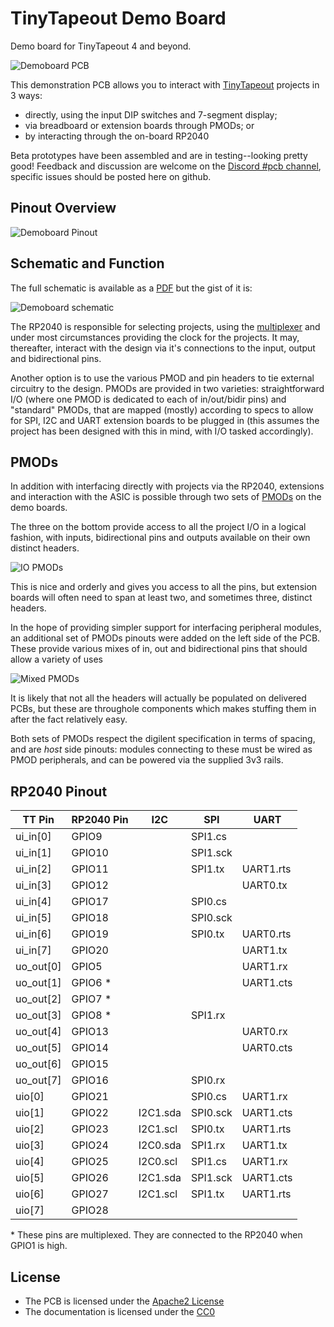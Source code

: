 # TinyTapeout Demo Board

Demo board for TinyTapeout 4 and beyond.

![Demoboard PCB](https://raw.githubusercontent.com/TinyTapeout/tt-demo-pcb/main/doc/img/tt4-demoboard-preview.png)

This demonstration PCB allows you to interact with [TinyTapeout](https://tinytapeout.com/) projects in 3 ways:

  * directly, using the input DIP switches and 7-segment display;
  * via breadboard or extension boards through PMODs; or
  * by interacting through the on-board RP2040
  
Beta prototypes have been assembled and are in testing--looking pretty good!  Feedback and discussion are welcome on the [Discord #pcb channel](https://discord.gg/qZHPrPsmt6), specific issues should be posted here on github.

## Pinout Overview


![Demoboard Pinout](https://raw.githubusercontent.com/TinyTapeout/tt-demo-pcb/main/doc/img/tt4-demoboard-pinout.jpg)



## Schematic and Function

The full schematic is available as a [PDF](https://raw.githubusercontent.com/TinyTapeout/tt-demo-pcb/main/doc/demoboard-v1-2-0.pdf) but the gist of it is:

![Demoboard schematic](https://raw.githubusercontent.com/TinyTapeout/tt-demo-pcb/main/doc/img/tt4-schematic-preview.jpg)

The RP2040 is responsible for selecting projects, using the [multiplexer](https://github.com/TinyTapeout/tt-multiplexer/blob/main/docs/INFO.md) and under most circumstances providing the clock for the projects. It may, thereafter, interact with the design via it's connections to the input, output and bidirectional pins.

Another option is to use the various PMOD and pin headers to tie external circuitry to the design.  PMODs are provided in two varieties: straightforward I/O (where one PMOD is dedicated to each of in/out/bidir pins) and "standard" PMODs, that are mapped (mostly) according to specs to allow for SPI, I2C and UART extension boards to be plugged in (this assumes the project has been designed with this in mind, with I/O tasked accordingly). 

## PMODs

In addition with interfacing directly with projects via the RP2040, extensions and interaction with the ASIC is possible through two sets of [PMODs](https://digilent.com/reference/_media/reference/pmod/pmod-interface-specification-1_2_0.pdf) on the demo boards.

The three on the bottom provide access to all the project I/O in a logical fashion, with inputs, bidirectional pins and outputs available on their own distinct headers.

![IO PMODs](https://raw.githubusercontent.com/TinyTapeout/tt-demo-pcb/main/doc/img/pmods-io.png)

This is nice and orderly and gives you access to all the pins, but extension boards will often need to span at least two, and sometimes three, distinct headers.

In the hope of providing simpler support for interfacing peripheral modules, an additional set of PMODs pinouts were added on the left side of the PCB.  These provide various mixes of in, out and bidirectional pins that should allow a variety of uses

![Mixed PMODs](https://raw.githubusercontent.com/TinyTapeout/tt-demo-pcb/main/doc/img/pmods-mixed.png)

It is likely that not all the headers will actually be populated on delivered PCBs, but these are throughole components which makes stuffing them in after the fact relatively easy.

Both sets of PMODs respect the digilent specification in terms of spacing, and are *host* side pinouts: modules connecting to these must be wired as PMOD peripherals, and can be powered via the supplied 3v3 rails.

## RP2040 Pinout

| TT Pin    | RP2040 Pin | I2C      | SPI      | UART     |
| --------- | ---------- | -------- | -------- | -------- |
| ui_in[0]  | GPIO9      |          | SPI1.cs  |          |
| ui_in[1]  | GPIO10     |          | SPI1.sck |          |
| ui_in[2]  | GPIO11     |          | SPI1.tx  | UART1.rts|
| ui_in[3]  | GPIO12     |          |          | UART0.tx |
| ui_in[4]  | GPIO17     |          | SPI0.cs  |          |
| ui_in[5]  | GPIO18     |          | SPI0.sck |          |
| ui_in[6]  | GPIO19     |          | SPI0.tx  | UART0.rts|
| ui_in[7]  | GPIO20     |          |          | UART1.tx |
| uo_out[0] | GPIO5      |          |          | UART1.rx |
| uo_out[1] | GPIO6 \*   |          |          | UART1.cts|
| uo_out[2] | GPIO7 \*   |          |          |          |
| uo_out[3] | GPIO8 \*   |          | SPI1.rx  |          |
| uo_out[4] | GPIO13     |          |          | UART0.rx |
| uo_out[5] | GPIO14     |          |          | UART0.cts|
| uo_out[6] | GPIO15     |          |          |          |
| uo_out[7] | GPIO16     |          | SPI0.rx  |          |
| uio[0]    | GPIO21     |          | SPI0.cs  | UART1.rx |
| uio[1]    | GPIO22     | I2C1.sda | SPI0.sck | UART1.cts|
| uio[2]    | GPIO23     | I2C1.scl | SPI0.tx  | UART1.rts|
| uio[3]    | GPIO24     | I2C0.sda | SPI1.rx  | UART1.tx |
| uio[4]    | GPIO25     | I2C0.scl | SPI1.cs  | UART1.rx |
| uio[5]    | GPIO26     | I2C1.sda | SPI1.sck | UART1.cts|
| uio[6]    | GPIO27     | I2C1.scl | SPI1.tx  | UART1.rts|
| uio[7]    | GPIO28     |          |          |          |

\* These pins are multiplexed. They are connected to the RP2040 when GPIO1 is high.

## License

* The PCB is licensed under the [Apache2 License](LICENSE)
* The documentation is licensed under the [CC0](https://creativecommons.org/publicdomain/zero/1.0/)
